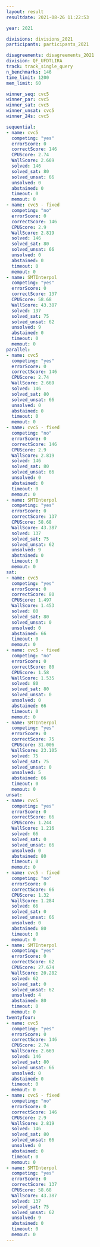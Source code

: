 ```yaml
---
layout: result
resultdate: 2021-08-26 11:22:53

year: 2021

divisions: divisions_2021
participants: participants_2021

disagreements: disagreements_2021
division: QF_UFDTLIRA
track: track_single_query
n_benchmarks: 146
time_limit: 1200
mem_limit: 60

winner_seq: cvc5
winner_par: cvc5
winner_sat: cvc5
winner_unsat: cvc5
winner_24s: cvc5

sequential:
- name: cvc5
  competing: "yes"
  errorScore: 0
  correctScore: 146
  CPUScore: 2.74
  WallScore: 2.669
  solved: 146
  solved_sat: 80
  solved_unsat: 66
  unsolved: 0
  abstained: 0
  timeout: 0
  memout: 0
- name: cvc5 - fixed
  competing: "no"
  errorScore: 0
  correctScore: 146
  CPUScore: 2.9
  WallScore: 2.819
  solved: 146
  solved_sat: 80
  solved_unsat: 66
  unsolved: 0
  abstained: 0
  timeout: 0
  memout: 0
- name: SMTInterpol
  competing: "yes"
  errorScore: 0
  correctScore: 137
  CPUScore: 58.68
  WallScore: 43.387
  solved: 137
  solved_sat: 75
  solved_unsat: 62
  unsolved: 9
  abstained: 0
  timeout: 0
  memout: 0
parallel:
- name: cvc5
  competing: "yes"
  errorScore: 0
  correctScore: 146
  CPUScore: 2.74
  WallScore: 2.669
  solved: 146
  solved_sat: 80
  solved_unsat: 66
  unsolved: 0
  abstained: 0
  timeout: 0
  memout: 0
- name: cvc5 - fixed
  competing: "no"
  errorScore: 0
  correctScore: 146
  CPUScore: 2.9
  WallScore: 2.819
  solved: 146
  solved_sat: 80
  solved_unsat: 66
  unsolved: 0
  abstained: 0
  timeout: 0
  memout: 0
- name: SMTInterpol
  competing: "yes"
  errorScore: 0
  correctScore: 137
  CPUScore: 58.68
  WallScore: 43.387
  solved: 137
  solved_sat: 75
  solved_unsat: 62
  unsolved: 9
  abstained: 0
  timeout: 0
  memout: 0
sat:
- name: cvc5
  competing: "yes"
  errorScore: 0
  correctScore: 80
  CPUScore: 1.497
  WallScore: 1.453
  solved: 80
  solved_sat: 80
  solved_unsat: 0
  unsolved: 0
  abstained: 66
  timeout: 0
  memout: 0
- name: cvc5 - fixed
  competing: "no"
  errorScore: 0
  correctScore: 80
  CPUScore: 1.58
  WallScore: 1.535
  solved: 80
  solved_sat: 80
  solved_unsat: 0
  unsolved: 0
  abstained: 66
  timeout: 0
  memout: 0
- name: SMTInterpol
  competing: "yes"
  errorScore: 0
  correctScore: 75
  CPUScore: 31.006
  WallScore: 23.105
  solved: 75
  solved_sat: 75
  solved_unsat: 0
  unsolved: 5
  abstained: 66
  timeout: 0
  memout: 0
unsat:
- name: cvc5
  competing: "yes"
  errorScore: 0
  correctScore: 66
  CPUScore: 1.244
  WallScore: 1.216
  solved: 66
  solved_sat: 0
  solved_unsat: 66
  unsolved: 0
  abstained: 80
  timeout: 0
  memout: 0
- name: cvc5 - fixed
  competing: "no"
  errorScore: 0
  correctScore: 66
  CPUScore: 1.32
  WallScore: 1.284
  solved: 66
  solved_sat: 0
  solved_unsat: 66
  unsolved: 0
  abstained: 80
  timeout: 0
  memout: 0
- name: SMTInterpol
  competing: "yes"
  errorScore: 0
  correctScore: 62
  CPUScore: 27.674
  WallScore: 20.282
  solved: 62
  solved_sat: 0
  solved_unsat: 62
  unsolved: 4
  abstained: 80
  timeout: 0
  memout: 0
twentyfour:
- name: cvc5
  competing: "yes"
  errorScore: 0
  correctScore: 146
  CPUScore: 2.74
  WallScore: 2.669
  solved: 146
  solved_sat: 80
  solved_unsat: 66
  unsolved: 0
  abstained: 0
  timeout: 0
  memout: 0
- name: cvc5 - fixed
  competing: "no"
  errorScore: 0
  correctScore: 146
  CPUScore: 2.9
  WallScore: 2.819
  solved: 146
  solved_sat: 80
  solved_unsat: 66
  unsolved: 0
  abstained: 0
  timeout: 0
  memout: 0
- name: SMTInterpol
  competing: "yes"
  errorScore: 0
  correctScore: 137
  CPUScore: 58.68
  WallScore: 43.387
  solved: 137
  solved_sat: 75
  solved_unsat: 62
  unsolved: 9
  abstained: 0
  timeout: 0
  memout: 0
---
```

